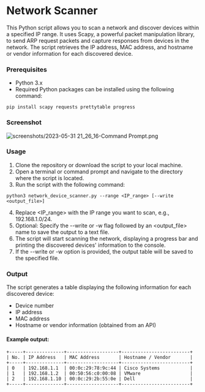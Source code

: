 # Network Scanner
This Python script allows you to scan a network and discover devices within a specified IP range. It uses Scapy, a powerful packet manipulation library, to send ARP request packets and capture responses from devices in the network. The script retrieves the IP address, MAC address, and hostname or vendor information for each discovered device.

### Prerequisites
- Python 3.x
- Required Python packages can be installed using the following command:
```commandline
pip install scapy requests prettytable progress
```

### Screenshot
![screenshots/2023-05-31 21_26_16-Command Prompt.png](https://github.com/SaherMuhamed/network-scanner-python/blob/master/screenshots/2023-05-31%2021_26_16-Command%20Prompt.png)

### Usage
1. Clone the repository or download the script to your local machine.
2. Open a terminal or command prompt and navigate to the directory where the script is located.
3. Run the script with the following command:
```commandline
python3 network_device_scanner.py --range <IP_range> [--write <output_file>]
```
4. Replace <IP_range> with the IP range you want to scan, e.g., 192.168.1.0/24.
5. Optional: Specify the --write or -w flag followed by an <output_file> name to save the output to a text file.
6. The script will start scanning the network, displaying a progress bar and printing the discovered devices' information to the console.
7. If the --write or -w option is provided, the output table will be saved to the specified file.

### Output
The script generates a table displaying the following information for each discovered device:

- Device number
- IP address
- MAC address
- Hostname or vendor information (obtained from an API)

#### Example output:

```text
+-----+--------------+-------------------+-------------------------+
| No. | IP Address   | MAC Address       | Hostname / Vendor       |
+-----+--------------+-------------------+-------------------------+
| 0   | 192.168.1.1  | 00:0c:29:78:9c:44 | Cisco Systems           |
| 1   | 192.168.1.2  | 00:50:56:c0:00:08 | VMware                  |
| 2   | 192.168.1.10 | 00:0c:29:2b:55:0e | Dell                    |
+-----+--------------+-------------------+-------------------------+
```
